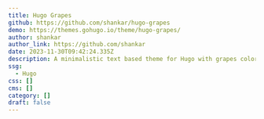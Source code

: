```yaml
---
title: Hugo Grapes
github: https://github.com/shankar/hugo-grapes
demo: https://themes.gohugo.io/theme/hugo-grapes/
author: shankar
author_link: https://github.com/shankar
date: 2023-11-30T09:42:24.335Z
description: A minimalistic text based theme for Hugo with grapes color theme
ssg:
  - Hugo
css: []
cms: []
category: []
draft: false
---
```

